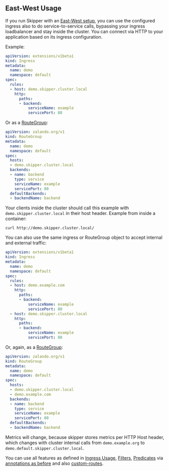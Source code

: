 ## East-West Usage

If you run Skipper with an [East-West
setup](ingress-controller.md#run-as-api-gateway-with-east-west-setup),
you can use the configured ingress also to do service-to-service
calls, bypassing your ingress loadbalancer and stay inside the
cluster. You can connect via HTTP to your application based on its
ingress configuration.

Example:

```yaml
apiVersion: extensions/v1beta1
kind: Ingress
metadata:
  name: demo
  namespace: default
spec:
  rules:
  - host: demo.skipper.cluster.local
    http:
      paths:
      - backend:
          serviceName: example
          servicePort: 80
```

Or as a [RouteGroup](./routegroups.md):

```yaml
apiVersion: zalando.org/v1
kind: RouteGroup
metadata:
  name: demo
  namespace: default
spec:
  hosts:
  - demo.skipper.cluster.local
  backends:
  - name: backend
    type: service
    serviceName: example
    servicePort: 80
  defaultBackends:
  - backendName: backend
```

Your clients inside the cluster should call this example with
`demo.skipper.cluster.local` in their host header. Example
from inside a container:

```
curl http://demo.skipper.cluster.local/
```

You can also use the same ingress or RouteGroup object to accept
internal and external traffic:

```yaml
apiVersion: extensions/v1beta1
kind: Ingress
metadata:
  name: demo
  namespace: default
spec:
  rules:
  - host: demo.example.com
    http:
      paths:
      - backend:
          serviceName: example
          servicePort: 80
  - host: demo.skipper.cluster.local
    http:
      paths:
      - backend:
          serviceName: example
          servicePort: 80
```

Or, again, as a [RouteGroup](./routegroups.md):

```yaml
apiVersion: zalando.org/v1
kind: RouteGroup
metadata:
  name: demo
  namespace: default
spec:
  hosts:
  - demo.skipper.cluster.local
  - demo.example.com
  backends:
  - name: backend
    type: service
    serviceName: example
    servicePort: 80
  defaultBackends:
  - backendName: backend
```

Metrics will change, because skipper stores metrics per HTTP Host
header, which changes with cluster internal calls from
`demo.example.org` to `demo.default.skipper.cluster.local`.

You can use all features as defined in [Ingress
Usage](ingress-usage.md), [Filters](../reference/filters.md),
[Predicates](../reference/predicates.md) via [annotations as
before](ingress-usage.md#filters-and-predicates) and also [custom-routes](ingress-usage.md#custom-routes).
